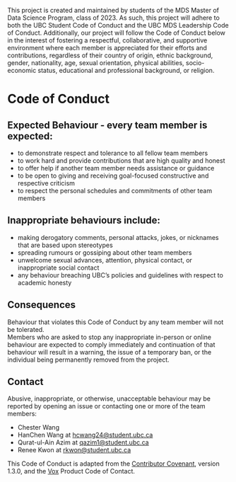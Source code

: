 This project is created and maintained by students of the MDS Master of Data Science Program, class of 2023. 
As such, this project will adhere to both the UBC Student Code of Conduct and the UBC MDS Leadership Code of Conduct. 
Additionally, our project will follow the Code of Conduct below in the interest of fostering a respectful, collaborative, 
and supportive environment where each member is appreciated for their efforts and contributions, regardless of their 
country of origin, ethnic background, gender, nationality, age, sexual orientation, physical abilities, socio-economic 
status, educational and professional background, or religion.

# Code of Conduct

## Expected Behaviour - every team member is expected:

- to demonstrate respect and tolerance to all fellow team members
- to work hard and provide contributions that are high quality and honest
- to offer help if another team member needs assistance or guidance
- to be open to giving and receiving goal-focused constructive and respective criticism
- to respect the personal schedules and commitments of other team members

## Inappropriate behaviours include:

- making derogatory comments, personal attacks, jokes, or nicknames that are based upon stereotypes
- spreading rumours or gossiping about other team members 
- unwelcome sexual advances, attention, physical contact, or inappropriate social contact
- any behaviour breaching UBC’s policies and guidelines with respect to academic honesty 

## Consequences 

Behaviour that violates this Code of Conduct by any team member will not be tolerated. \
Members who are asked to stop any inappropriate in-person or online behaviour are expected to comply immediately and continuation of that behaviour will result in a warning, the issue of a temporary ban, or the individual being permanently removed from the project. 

## Contact

Abusive, inappropriate, or otherwise, unacceptable behaviour may be reported by opening an issue or contacting one or more of the team members: 

* Chester Wang
* HanChen Wang at hcwang24@student.ubc.ca
* Qurat-ul-Ain Azim at qazim1@student.ubc.ca
* Renee Kwon at rkwon@student.ubc.ca

This Code of Conduct is adapted from the [Contributor Covenant](https://www.contributor-covenant.org/version/1/4/code-of-conduct/), version 1.3.0, and the [Vox](https://code-of-conduct.voxmedia.com/?_ga=1.62865454.308680892.1455143920) Product Code of Contact.
